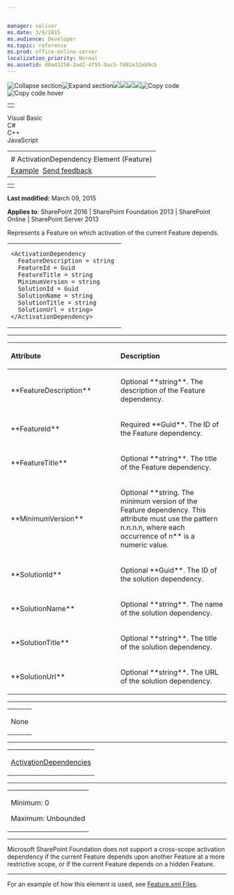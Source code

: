 ```yaml
---


manager: soliver
ms.date: 3/9/2015
ms.audience: Developer
ms.topic: reference
ms.prod: office-online-server
localization_priority: Normal
ms.assetid: d0a43250-3ad2-4f55-8ac5-7d82e32eb9cb
---
```


![Collapse
section](../icons/collapse_all.gif "Collapse section")![Expand
section](../icons/expand_all.gif "Expand section")![](../icons/collapse_all.gif)![](../icons/expand_all.gif)![](../icons/dropdown.gif)![](../icons/dropdownHover.gif)![Copy
code](../icons/copycode.gif "Copy code")![Copy code
hover](../icons/copycodeHighlight.gif "Copy code hover")
<table>
<tbody>
<tr class="odd">
<td align="left"></td>
</tr>
</tbody>
</table>

Visual Basic  
C\#  
C++  
JavaScript  

<table>
<tbody>
<tr class="odd">
<td align="left"><span id="runningHeaderText"></span></td>
</tr>
<tr class="even">
<td align="left"># ActivationDependency Element (Feature)</td>
</tr>
<tr class="odd">
<td align="left"><a href="#exampleToggle">Example</a>  <span id="headfeedbackarea" class="feedbackhead"><a href="javascript:SubmitFeedback(&#39;docthis@Microsoft.com&#39;,&#39;&#39;,&#39;&#39;,&#39;&#39;,&#39;1.0.18082.1225&#39;,&#39;%0\dThank%20you%20for%20your%20feedback.%20The%20developer%20writing%20teams%20use%20your%20feedback%20to%20improve%20documentation.%20While%20we%20are%20reviewing%20your%20feedback,%20we%20may%20send%20you%20e-mail%20to%20ask%20for%20clarification%20or%20feedback%20on%20a%20solution.%20We%20do%20not%20use%20your%20e-mail%20address%20for%20any%20other%20purpose%20and%20we%20delete%20it%20after%20we%20finish%20our%20review.%0\AFor%20further%20information%20about%20the%20privacy%20policies%20of%20Microsoft,%20please%20see%20http://privacy.microsoft.com/en-us/default.aspx.%0\A%0\d&#39;,&#39;Customer%20feedback&#39;);">Send feedback</a></span></td>
</tr>
</tbody>
</table>

<table>
<colgroup>
<col width="100%" />
</colgroup>
<tbody>
<tr class="odd">
<td align="left"></td>
</tr>
</tbody>
</table>

**Last modified:** March 09, 2015

**Applies to**: SharePoint 2016 | SharePoint Foundation 2013 |
SharePoint Online | SharePoint Server 2013

Represents a Feature on which activation of the current Feature depends.

<span codelanguage="other"></span>
<table>
<colgroup>
<col width="100%" />
</colgroup>
<tbody>
<tr class="odd">
<td align="left"><pre><code>&lt;ActivationDependency 
  FeatureDescription = string 
  FeatureId = Guid 
  FeatureTitle = string 
  MinimumVersion = string 
  SolutionId = Guid 
  SolutionName = string 
  SolutionTitle = string 
  SolutionUrl = string&gt;
&lt;/ActivationDependency&gt;</code></pre></td>
</tr>
</tbody>
</table>


-----------------------------------------------------------------------------------------------------------------------------------------------------------------------------------------------

<table>
<colgroup>
<col width="50%" />
<col width="50%" />
</colgroup>
<thead>
<tr class="header">
<th align="left"><p>Attribute</p></th>
<th align="left"><p>Description</p></th>
</tr>
</thead>
<tbody>
<tr class="odd">
<td align="left"><p>**FeatureDescription**</p></td>
<td align="left"><p>Optional **string**. The description of the Feature dependency.</p></td>
</tr>
<tr class="even">
<td align="left"><p>**FeatureId**</p></td>
<td align="left"><p>Required **Guid**. The ID of the Feature dependency.</p></td>
</tr>
<tr class="odd">
<td align="left"><p>**FeatureTitle**</p></td>
<td align="left"><p>Optional **string**. The title of the Feature dependency.</p></td>
</tr>
<tr class="even">
<td align="left"><p>**MinimumVersion**</p></td>
<td align="left"><p>Optional **string</span>. The minimum version of the Feature dependency. This attribute must use the pattern <span class="placeholder">n</span>.<span class="placeholder">n</span>.<span class="placeholder">n</span>.<span class="placeholder">n</span>, where each occurrence of <span class="placeholder">n** is a numeric value.</p></td>
</tr>
<tr class="odd">
<td align="left"><p>**SolutionId**</p></td>
<td align="left"><p>Optional **Guid**. The ID of the solution dependency.</p></td>
</tr>
<tr class="even">
<td align="left"><p>**SolutionName**</p></td>
<td align="left"><p>Optional **string**. The name of the solution dependency.</p></td>
</tr>
<tr class="odd">
<td align="left"><p>**SolutionTitle**</p></td>
<td align="left"><p>Optional **string**. The title of the solution dependency.</p></td>
</tr>
<tr class="even">
<td align="left"><p>**SolutionUrl**</p></td>
<td align="left"><p>Optional **string**. The URL of the solution dependency.</p></td>
</tr>
</tbody>
</table>


---------------------------------------------------------------------------------------------------------------------------------------------------------------------------------------------------

<table>
<colgroup>
<col width="100%" />
</colgroup>
<tbody>
<tr class="odd">
<td align="left"><p>None</p></td>
</tr>
</tbody>
</table>


----------------------------------------------------------------------------------------------------------------------------------------------------------------------------------------------------

<table>
<colgroup>
<col width="100%" />
</colgroup>
<tbody>
<tr class="odd">
<td align="left"><p><a href="activationdependencies-element-feature.htm">ActivationDependencies</a></p></td>
</tr>
</tbody>
</table>


------------------------------------------------------------------------------------------------------------------------------------------------------------------------------------------------

<table>
<colgroup>
<col width="100%" />
</colgroup>
<tbody>
<tr class="odd">
<td align="left"><p>Minimum: 0</p>
<p>Maximum: Unbounded</p></td>
</tr>
</tbody>
</table>


----------------------------------------------------------------------------------------------------------------------------------------------------------------------------------------------------------------------------

Microsoft SharePoint Foundation does not support a cross-scope
activation dependency if the current Feature depends upon another
Feature at a more restrictive scope, or if the current Feature depends
on a hidden Feature.


------------------------------------------------------------------------------------------------------------------------------------------------------------------------------------------

For an example of how this element is used, see <span
sdata="link">[Feature.xml
Files](feature-xml-files.htm)</span>.








